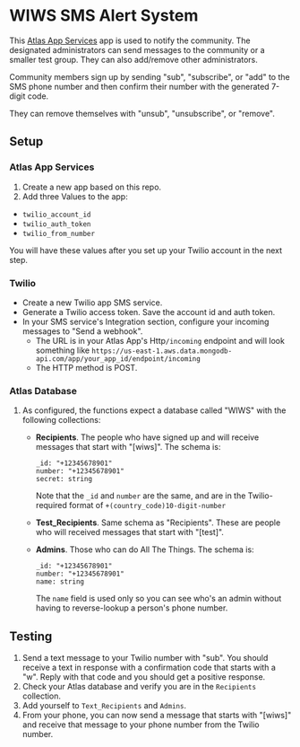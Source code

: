 # WIWS SMS Alert System

This [Atlas App Services](https://cloud.mongodb.com) app is used to notify the community. The designated administrators can send messages to the community or a smaller test group. They can also add/remove other administrators.

Community members sign up by sending "sub", "subscribe", or "add" to the SMS phone number and then confirm their number with the generated 7-digit code. 

They can remove themselves with "unsub", "unsubscribe", or "remove".

## Setup

### Atlas App Services

1. Create a new app based on this repo.
2. Add three Values to the app:
  - `twilio_account_id`
  - `twilio_auth_token`
  - `twilio_from_number`

  You will have these values after you set up your Twilio account in the next step.

### Twilio
- Create a new Twilio app SMS service.
- Generate a Twilio access token. Save the account id and auth token.
- In your SMS service's Integration section, configure your incoming messages to 
  "Send a webhook". 
  - The URL is in your Atlas App's Http`/incoming` endpoint and will look something like `https://us-east-1.aws.data.mongodb-api.com/app/your_app_id/endpoint/incoming`
  - The HTTP method is POST.


### Atlas Database

1. As configured, the functions expect a database called "WIWS" with the following collections:

    - **Recipients**. The people who have signed up and will receive messages that start with "[wiws]". The schema is:
    &nbsp;

        ```
        _id: "+12345678901"
        number: "+12345678901"
        secret: string
        ```
      Note that the `_id` and `number` are the same, and are in the Twilio-required format of `+(country_code)10-digit-number`

    - **Test_Recipients**. Same schema as "Recipients". These are people who will 
        received messages that start with "[test]".

    - **Admins**. Those who can do All The Things. The schema is:
        &nbsp;
        ```
        _id: "+12345678901"
        number: "+12345678901"
        name: string
        ```
        The `name` field is used only so you can see who's an admin without having to reverse-lookup a person's phone number.


## Testing

1. Send a text message to your Twilio number with "sub". You should receive a text in response with a confirmation code that starts with a "w". Reply with that code and you should get a positive response. 
2. Check your Atlas database and verify you are in the 
`Recipients` collection.
3. Add yourself to `Text_Recipients` and `Admins`.
4. From your phone, you can now send a message that starts with "[wiws]" and receive that message to your phone number from the Twilio number.




